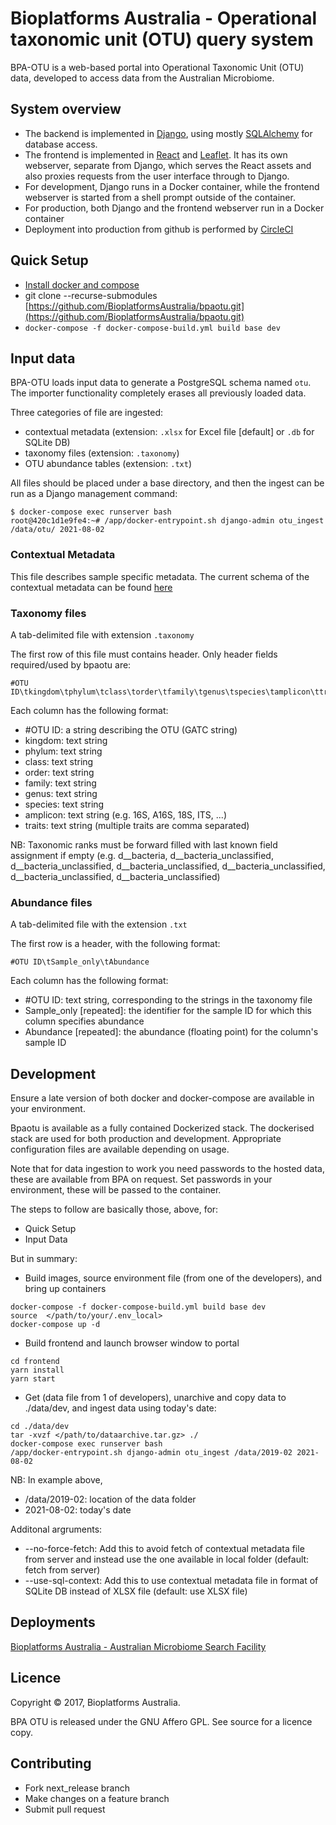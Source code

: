 # Bioplatforms Australia - Operational taxonomic unit (OTU) query system

BPA-OTU is a web-based portal into Operational Taxonomic Unit (OTU) data, developed to access data from the Australian Microbiome.


## System overview

* The backend is implemented in [Django](https://www.djangoproject.com/), using
  mostly [SQLAlchemy](https://www.sqlalchemy.org/) for database access.
* The frontend is implemented in [React](https://reactjs.org/) and
  [Leaflet](https://leafletjs.com/). It has its own webserver, separate from
  Django, which serves the React assets and also proxies requests from the user
  interface through to Django.
* For development, Django runs in a Docker container, while the frontend
  webserver is started from a shell prompt outside of the container.
* For production, both Django and the frontend webserver run in a Docker container
* Deployment into production from github is performed by [CircleCI](https://circleci.com/)


## Quick Setup

* [Install docker and compose](https://docs.docker.com/compose/install/)
* git clone --recurse-submodules [https://github.com/BioplatformsAustralia/bpaotu.git](https://github.com/BioplatformsAustralia/bpaotu.git)
* `docker-compose -f docker-compose-build.yml build base dev`

## Input data

BPA-OTU loads input data to generate a PostgreSQL schema named `otu`. The importer functionality completely
erases all previously loaded data.

Three categories of file are ingested:

* contextual metadata (extension: `.xlsx` for Excel file [default] or `.db` for SQLite DB)
* taxonomy files (extension: `.taxonomy`)
* OTU abundance tables (extension: `.txt`)

All files should be placed under a base directory, and then the ingest can be run as a Django management command:

```console
$ docker-compose exec runserver bash
root@420c1d1e9fe4:~# /app/docker-entrypoint.sh django-admin otu_ingest /data/otu/ 2021-08-02
```

### Contextual Metadata

This file describes sample specific metadata. The current schema of the contextual metadata can be found [here](https://github.com/AusMicrobiome/contextualdb_doc/)

### Taxonomy files

A tab-delimited file with extension `.taxonomy`

The first row of this file must contains header. Only header fields required/used by bpaotu are:

```tsv
#OTU ID\tkingdom\tphylum\tclass\torder\tfamily\tgenus\tspecies\tamplicon\ttraits
```

Each column has the following format:

* #OTU ID: a string describing the OTU (GATC string)
* kingdom: text string
* phylum: text string
* class: text string
* order: text string
* family: text string
* genus: text string
* species: text string
* amplicon: text string (e.g. 16S, A16S, 18S, ITS, ...)
* traits: text string (multiple traits are comma separated)

NB: Taxonomic ranks must be forward filled with last known field assignment if empty (e.g. d__bacteria, d__bacteria_unclassified, d__bacteria_unclassified, d__bacteria_unclassified, d__bacteria_unclassified, d__bacteria_unclassified, d__bacteria_unclassified)

### Abundance files

A tab-delimited file with the extension `.txt`

The first row is a header, with the following format:

```tsv
#OTU ID\tSample_only\tAbundance
```

Each column has the following format:

* #OTU ID:  text string, corresponding to the strings in the taxonomy file
* Sample_only [repeated]: the identifier for the sample ID for which this column specifies abundance
* Abundance [repeated]: the abundance (floating point) for the column's sample ID

## Development

Ensure a late version of both docker and docker-compose are available in your environment.

Bpaotu is available as a fully contained Dockerized stack. The dockerised stack are used for both production
and development. Appropriate configuration files are available depending on usage.

Note that for data ingestion to work you need passwords to the hosted data, these are available from BPA on request.
Set passwords in your environment, these will be passed to the container.

The steps to follow are basically those, above, for:
* Quick Setup
* Input Data

But in summary:

* Build images, source environment file (from one of the developers), and bring up containers
```
docker-compose -f docker-compose-build.yml build base dev
source  </path/to/your/.env_local>
docker-compose up -d
```
* Build frontend and launch browser window to portal
```
cd frontend
yarn install
yarn start
```
* Get (data file from 1 of developers), unarchive and copy data to ./data/dev, and ingest data using today's date:
```
cd ./data/dev
tar -xvzf </path/to/dataarchive.tar.gz> ./
docker-compose exec runserver bash
/app/docker-entrypoint.sh django-admin otu_ingest /data/2019-02 2021-08-02
```
NB: In example above, 
* /data/2019-02: location of the data folder
* 2021-08-02: today's date 

Additonal argruments:
* --no-force-fetch: Add this to avoid fetch of contextual metadata file from server and instead use the one available in local folder (default: fetch from server)
* --use-sql-context: Add this to use contextual metadata file in format of SQLite DB instead of XLSX file (default: use XLSX file)

## Deployments

[Bioplatforms Australia - Australian Microbiome Search Facility](https://data.bioplatforms.com/bpa/otu/)

## Licence

Copyright &copy; 2017, Bioplatforms Australia.

BPA OTU is released under the GNU Affero GPL. See source for a licence copy.

## Contributing

* Fork next_release branch
* Make changes on a feature branch
* Submit pull request
